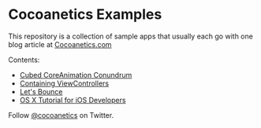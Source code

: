 Cocoanetics Examples
====================

This repository is a collection of sample apps that usually each go with one blog article at [Cocoanetics.com](http://www.cocoanetics.com)

Contents:

- [Cubed CoreAnimation Conundrum](http://bitly.com/NqcE6n)
- [Containing ViewControllers](http://j.mp/HFu8K5)
- [Let's Bounce](http://j.mp/JyAfw1)
- [OS X Tutorial for iOS Developers](http://bit.ly/NBVOSY)



Follow [@cocoanetics](http://twitter.com/cocoanetics) on Twitter.
